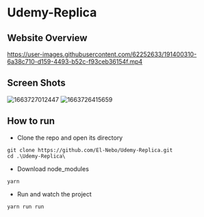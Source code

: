 # Udemy-Replica

## Website Overview
https://user-images.githubusercontent.com/62252633/191400310-6a38c710-d159-4493-b52c-f93ceb36154f.mp4


## Screen Shots
![1663727012447](https://user-images.githubusercontent.com/62252633/191400073-9c063a3b-e72a-4468-a41c-34a72ecbe2bf.png)
![1663726415659](https://user-images.githubusercontent.com/62252633/191400107-a2a48b7c-2a95-4da9-affa-a721c0bf6a9b.png)

## How to run
- Clone the repo and open its directory
```
git clone https://github.com/El-Nebo/Udemy-Replica.git
cd .\Udemy-Replica\
```

- Download node_modules 
```
yarn
```

- Run and watch the project 
```
yarn run run
```
